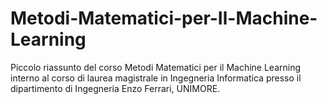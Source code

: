 # Metodi-Matematici-per-Il-Machine-Learning
Piccolo riassunto del corso Metodi Matematici per il Machine Learning interno al corso di laurea magistrale in Ingegneria Informatica presso il dipartimento di Ingegneria Enzo Ferrari, UNIMORE.
